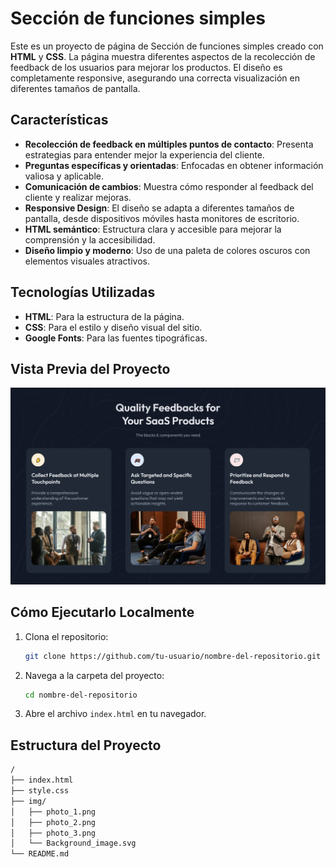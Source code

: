 # Sección de funciones simples

Este es un proyecto de página de Sección de funciones simples creado con **HTML** y **CSS**. La página muestra diferentes aspectos de la recolección de feedback de los usuarios para mejorar los productos. El diseño es completamente responsive, asegurando una correcta visualización en diferentes tamaños de pantalla.

## Características

- **Recolección de feedback en múltiples puntos de contacto**: Presenta estrategias para entender mejor la experiencia del cliente.
- **Preguntas específicas y orientadas**: Enfocadas en obtener información valiosa y aplicable.
- **Comunicación de cambios**: Muestra cómo responder al feedback del cliente y realizar mejoras.
- **Responsive Design**: El diseño se adapta a diferentes tamaños de pantalla, desde dispositivos móviles hasta monitores de escritorio.
- **HTML semántico**: Estructura clara y accesible para mejorar la comprensión y la accesibilidad.
- **Diseño limpio y moderno**: Uso de una paleta de colores oscuros con elementos visuales atractivos.

## Tecnologías Utilizadas

- **HTML**: Para la estructura de la página.
- **CSS**: Para el estilo y diseño visual del sitio.
- **Google Fonts**: Para las fuentes tipográficas.

## Vista Previa del Proyecto

![Vista Previa del Proyecto](img/vista.png) 

## Cómo Ejecutarlo Localmente

1. Clona el repositorio:
    ```bash
    git clone https://github.com/tu-usuario/nombre-del-repositorio.git
    ```
2. Navega a la carpeta del proyecto:
    ```bash
    cd nombre-del-repositorio
    ```
3. Abre el archivo `index.html` en tu navegador.

## Estructura del Proyecto

```bash
/
├── index.html
├── style.css
├── img/
│   ├── photo_1.png
│   ├── photo_2.png
│   ├── photo_3.png
│   └── Background_image.svg
└── README.md
